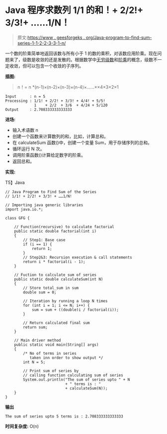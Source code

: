 # Java 程序求数列 1/1 的和！+ 2/2!+ 3/3!+ ……1/N！

> 原文:[https://www . geesforgeks . org/Java-program-to-find-sum-series-1-1-2-2-3-3-1-n/](https://www.geeksforgeeks.org/java-program-to-find-sum-of-the-series-1-1-2-2-3-3-1-n/)

一个数的阶乘简单地返回该数与所有小于 1 的数的乘积，对该数应用阶乘。现在问题来了，级数是收敛的还是发散的。根据数学中[无穷级数](https://www.geeksforgeeks.org/efficient-program-compute-sum-series-11-12-13-14-1n/)和[阶乘](https://www.geeksforgeeks.org/program-for-factorial-of-a-number/)的概念，级数不一定收敛，但可以包含一个收敛的子序列。

**插图:**

> n！= n *(n-1)×(n-2)×(n-3)×(n-4)×……××4×3×2×1

```
Input      : n = 5
Processing : 1/1! + 2/2! + 3/3! + 4/4! + 5/5!
             1    + 2/2  + 3/6  + 4/24 + 5/120
Output     : 2.708333333333333            
```

**进场:**

*   输入术语数 n
*   创建一个函数来计算数列的和，比如，计算总和。
*   在 calculateSum 函数()中，创建一个变量 Sum，用于存储序列的总和。
*   循环运行 N 次。
*   调用阶乘函数()计算给定数字的阶乘。
*   返回总和。

**实现:**

T5】Java

```
// Java Program to Find Sum of the Series
// 1/1! + 2/2! + 3/3! + ……1/N!

// Importing java generic libraries
import java.io.*;

class GFG {

    // Function(recursive) to calculate factorial
    public static double factorial(int i)
    {
        // Step1: Base case
        if (i == 1) {
            return 1;
        }
        // Step2&3: Recursion execution & call statements
        return i * factorial(i - 1);
    }

    // Fuction to calculate sum of series
    public static double calculateSum(int N)
    {
        // Store total_sum in sum
        double sum = 0;

        // Iteration by running a loop N times
        for (int i = 1; i <= N; i++) {
            sum = sum + ((double)i / factorial(i));
        }

        // Return calculated final sum
        return sum;
    }

    // Main driver method
    public static void main(String[] args)
    {
        /* No of terms in series
           taken inn order to show output */
        int N = 5;

        // Print sum of series by
        // calling function calculating sum of series
        System.out.println("The sum of series upto " + N
                           + " terms is : "
                           + calculateSum(N));
    }
}
```

**输出**

```
The sum of series upto 5 terms is : 2.708333333333333
```

**时间复杂度:** O(n)